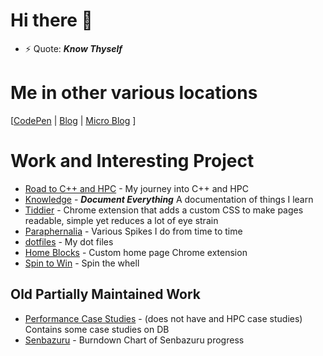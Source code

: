 # Hi there 👋

- ⚡ Quote: _**Know Thyself**_

# Me in other various locations
\[[CodePen](https://codepen.io/mark854) | [Blog](https://mark1626.github.io/blog/) | [Micro Blog](https://github.com/Mark1626/micro-blog) \]

# Work and Interesting Project

- [Road to C++ and HPC](https://github.com/Mark1626/road-to-plus-plus) - My journey into C++ and HPC
- [Knowledge](https://mark1626.github.io/knowledge/) - _**Document Everything**_ A documentation of things I learn
- [Tiddier](https://github.com/Mark1626/Tiddier) - Chrome extension that adds a custom CSS to make pages readable, simple yet reduces a lot of eye strain
- [Paraphernalia](https://github.com/Mark1626/Paraphernalia) - Various Spikes I do from time to time
- [dotfiles](https://github.com/Mark1626/dotfiles) - My dot files
- [Home Blocks](https://github.com/Mark1626/home-blocks) - Custom home page Chrome extension
- [Spin to Win](https://github.com/Mark1626/spin-to-win/pulls) - Spin the whell

## Old Partially Maintained Work

- [Performance Case Studies](https://github.com/Mark1626/performance-case-studies) - (does not have and HPC case studies) Contains some case studies on DB
- [Senbazuru](https://github.com/Mark1626/senbazuru) - Burndown Chart of Senbazuru progress
